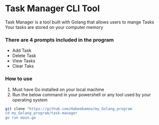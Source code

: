 # Task Manager CLI Tool
Task Manager is a tool built with Golang that allows users to mange Tasks
Your tasks are stored on your computer memory

### There are 4 prompts included in the program
- Add Task
- Delete Task
- View Tasks
- Clear Taks

### How to use
1. Must have Go installed on your local machine
2. Run the below command in your powershell or any tool used by your operating system

```bash
git clone "https://github.com/Habeebamoo/my_Golang_program
cd my_Golang_program/task-manager
go run main.go